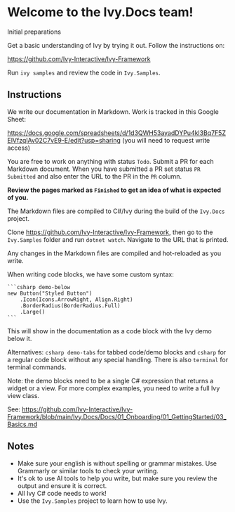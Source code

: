 ﻿# Welcome to the Ivy.Docs team!

Initial preparations

Get a basic understanding of Ivy by trying it out. Follow the instructions on:

https://github.com/Ivy-Interactive/Ivy-Framework

Run `ivy samples` and review the code in `Ivy.Samples`.

## Instructions

We write our documentation in Markdown. Work is tracked in this Google Sheet:

https://docs.google.com/spreadsheets/d/1d3QWH53ayadDYPu4kl3Bq7F5ZElVfzqIAv02C7vE9-E/edit?usp=sharing
(you will need to request write access)

You are free to work on anything with status `Todo`. Submit a PR for each Markdown document. When you have submitted a PR set status `PR Submitted` and also enter the URL to the PR in the `PR` column. 

**Review the pages marked as `Finished` to get an idea of what is expected of you.**

The Markdown files are compiled to C#/Ivy during the build of the `Ivy.Docs` project.

Clone https://github.com/Ivy-Interactive/Ivy-Framework, then go to the `Ivy.Samples` folder and run `dotnet watch`. Navigate to the URL that is printed.

Any changes in the Markdown files are compiled and hot-reloaded as you write.

When writing code blocks, we have some custom syntax:

````
```csharp demo-below
new Button("Styled Button")
    .Icon(Icons.ArrowRight, Align.Right)
    .BorderRadius(BorderRadius.Full)
    .Large() 
```
````

This will show in the documentation as a code block with the Ivy demo below it.

Alternatives: `csharp demo-tabs` for tabbed code/demo blocks and `csharp` for a regular code block without any special handling. There is also `terminal` for terminal commands.

Note: the demo blocks need to be a single C# expression that returns a widget or a view. For more complex examples, you need to write a full Ivy view class. 

See: https://github.com/Ivy-Interactive/Ivy-Framework/blob/main/Ivy.Docs/Docs/01_Onboarding/01_GettingStarted/03_Basics.md  

## Notes

* Make sure your english is without spelling or grammar mistakes. Use Grammarly or similar tools to check your writing.
* It's ok to use AI tools to help you write, but make sure you review the output and ensure it is correct.
* All Ivy C# code needs to work!
* Use the `Ivy.Samples` project to learn how to use Ivy.
